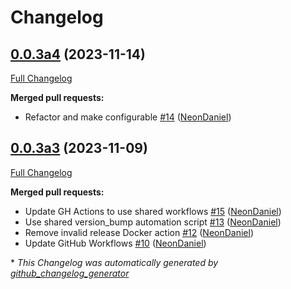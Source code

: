# Changelog

## [0.0.3a4](https://github.com/NeonGeckoCom/neon-utterance-plugin-normalizer/tree/0.0.3a4) (2023-11-14)

[Full Changelog](https://github.com/NeonGeckoCom/neon-utterance-plugin-normalizer/compare/0.0.3a3...0.0.3a4)

**Merged pull requests:**

- Refactor and make configurable [\#14](https://github.com/NeonGeckoCom/neon-utterance-plugin-normalizer/pull/14) ([NeonDaniel](https://github.com/NeonDaniel))

## [0.0.3a3](https://github.com/NeonGeckoCom/neon-utterance-plugin-normalizer/tree/0.0.3a3) (2023-11-09)

[Full Changelog](https://github.com/NeonGeckoCom/neon-utterance-plugin-normalizer/compare/0.0.2...0.0.3a3)

**Merged pull requests:**

- Update GH Actions to use shared workflows [\#15](https://github.com/NeonGeckoCom/neon-utterance-plugin-normalizer/pull/15) ([NeonDaniel](https://github.com/NeonDaniel))
- Use shared version\_bump automation script [\#13](https://github.com/NeonGeckoCom/neon-utterance-plugin-normalizer/pull/13) ([NeonDaniel](https://github.com/NeonDaniel))
- Remove invalid release Docker action [\#12](https://github.com/NeonGeckoCom/neon-utterance-plugin-normalizer/pull/12) ([NeonDaniel](https://github.com/NeonDaniel))
- Update GitHub Workflows [\#10](https://github.com/NeonGeckoCom/neon-utterance-plugin-normalizer/pull/10) ([NeonDaniel](https://github.com/NeonDaniel))



\* *This Changelog was automatically generated by [github_changelog_generator](https://github.com/github-changelog-generator/github-changelog-generator)*

